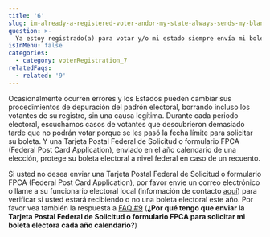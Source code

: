 ```yaml
---
title: '6'
slug: im-already-a-registered-voter-andor-my-state-always-sends-my-blank-ballot
question: >-
  Ya estoy registrado(a) para votar y/o mi estado siempre envía mi boleta electoral en blanco, ¿por qué debo enviar una Tarjeta Postal Federal de Solicitud o formulario FPCA (Federal Post Card Application)?
isInMenu: false
categories:
  - category: voterRegistration_7
relatedFaqs:
  - related: '9'
---
```

Ocasionalmente ocurren errores y los Estados pueden cambiar sus procedimientos de depuración del padrón electoral, borrando incluso los votantes de su registro, sin una causa legítima. Durante cada periodo electoral, escuchamos casos de votantes que descubrieron demasiado tarde que no podrán votar porque se les pasó la fecha límite para solicitar su boleta. Y una Tarjeta Postal Federal de Solicitud o formulario FPCA (Federal Post Card Application), enviado en el año calendario de una elección, protege su boleta electoral a nivel federal en caso de un recuento.

Si usted no desea enviar una Tarjeta Postal Federal de Solicitud o formulario FPCA (Federal Post Card Application), por favor envíe un correo electrónico o llame a su funcionario electoral local (información de contacto [aquí](/states)) para verificar si usted estará recibiendo o no una boleta electoral este año. Por favor vea también la respuesta a [FAQ #9](faqs/9) (**¿Por qué tengo que enviar la Tarjeta Postal Federal de Solicitud o formulario FPCA para solicitar mi boleta electora cada año calendario?**)